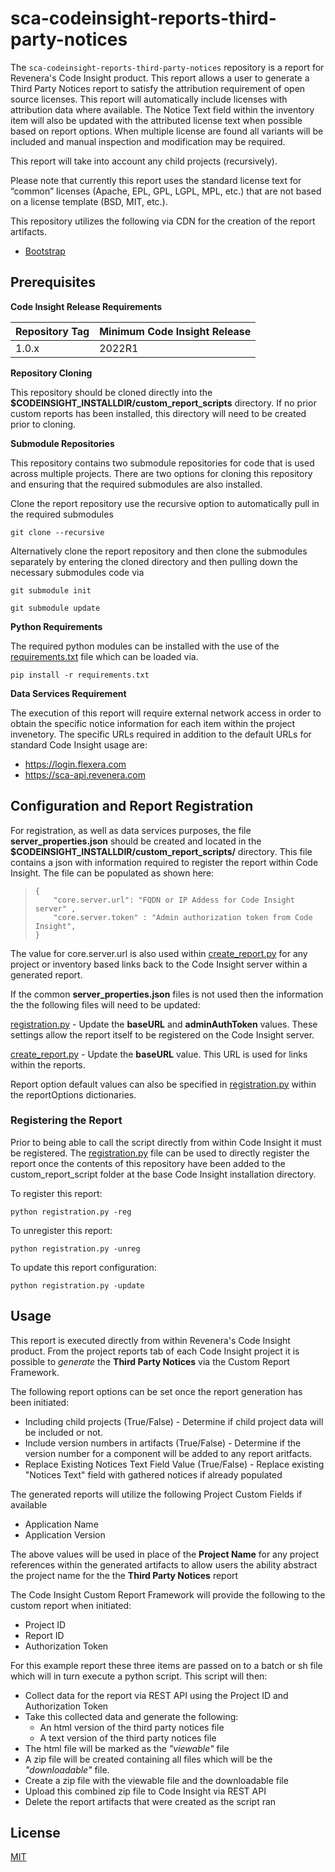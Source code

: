 # sca-codeinsight-reports-third-party-notices

The `sca-codeinsight-reports-third-party-notices` repository is a report for Revenera's Code Insight product. This report allows a user to generate a Third Party Notices report to satisfy the attribution requirement of open source licenses. This report will automatically include licenses with attribution data where available.  The Notice Text field within the inventory item will also be updated with the attributed license text when possible based on report options.  When multiple license are found all variants will be included and manual inspection and modification may be required.

This report will take into account any child projects (recursively).

Please note that currently this report uses the standard license text for “common” licenses (Apache, EPL, GPL, LGPL, MPL, etc.) that are not based on a license template (BSD, MIT, etc.).


This repository utilizes the following via CDN for the creation of the report artifacts.

-  [Bootstrap](https://getbootstrap.com/)

## Prerequisites

**Code Insight Release Requirements**

|Repository Tag | Minimum Code Insight Release |
|--|--|
|1.0.x |2022R1 |

**Repository Cloning**

This repository should be cloned directly into the **$CODEINSIGHT_INSTALLDIR/custom_report_scripts** directory. If no prior custom reports has been installed, this directory will need to be created prior to cloning.

**Submodule Repositories**

This repository contains two submodule repositories for code that is used across multiple projects.  There are two options for cloning this repository and ensuring that the required submodules are also installed.

Clone the report repository use the recursive option to automatically pull in the required submodules

	git clone --recursive

 Alternatively clone the report repository and then clone the submodules separately by entering the cloned directory and then pulling down the necessary submodules code via   

	git submodule init

	git submodule update

**Python Requirements**

The required python modules can be installed with the use of the [requirements.txt](requirements.txt) file which can be loaded via.

	pip install -r requirements.txt

**Data Services Requirement**

The execution of this report will require external network access in order to obtain the specific notice information for each item within the project invenetory.  The specific URLs required in addition to the default URLs for standard Code Insight usage are:
- https://login.flexera.com 
- https://sca-api.revenera.com 

## Configuration and Report Registration
 
For registration, as well as data services purposes, the file **server_properties.json** should be created and located in the **$CODEINSIGHT_INSTALLDIR/custom_report_scripts/** directory.  This file contains a json with information required to register the report within Code Insight.   The file can be populated as shown here:

>     {
>         "core.server.url": "FQDN or IP Addess for Code Insight server" ,
>         "core.server.token" : "Admin authorization token from Code Insight",
>     }

The value for core.server.url is also used within [create_report.py](create_report.py) for any project or inventory based links back to the Code Insight server within a generated report.

If the common **server_properties.json** files is not used then the information the the following files will need to be updated:

[registration.py](registration.py)  -  Update the **baseURL** and **adminAuthToken** values. These settings allow the report itself to be registered on the Code Insight server.

[create_report.py](create_report.py)  -  Update the **baseURL** value. This URL is used for links within the reports.

Report option default values can also be specified in [registration.py](registration.py) within the reportOptions dictionaries.



### Registering the Report

Prior to being able to call the script directly from within Code Insight it must be registered. The [registration.py](registration.py) file can be used to directly register the report once the contents of this repository have been added to the custom_report_script folder at the base Code Insight installation directory.

To register this report:

	python registration.py -reg

To unregister this report:
	
	python registration.py -unreg

To update this report configuration:
	
	python registration.py -update

## Usage

This report is executed directly from within Revenera's Code Insight product. From the project reports tab of each Code Insight project it is possible to *generate* the **Third Party Notices** via the Custom Report Framework.

The following report options can be set once the report generation has been initiated:

- Including child projects (True/False) - Determine if child project data will be included or not.
- Include version numbers in artifacts (True/False) - Determine if the version number for a component will be added to any report aritfacts.
- Replace Existing Notices Text Field Value (True/False) - Replace existing "Notices Text" field with gathered notices if already populated

The generated reports will utilize the following Project Custom Fields if available
- Application Name
- Application Version

The above values will be used in place of the **Project Name** for any project references within the generated artifacts to allow users the ability abstract the project name for the the **Third Party Notices** report


The Code Insight Custom Report Framework will provide the following to the custom report when initiated:

- Project ID
- Report ID
- Authorization Token

For this example report these three items are passed on to a batch or sh file which will in turn execute a python script. This script will then:

- Collect data for the report via REST API using the Project ID and Authorization Token
- Take this collected data and generate the following:
  - An html version of the third party notices file
  - A text version of the third party notices file
- The html file will be marked as the *"viewable"* file
- A zip file will be created containing all files which will be the *"downloadable"* file.
- Create a zip file with the viewable file and the downloadable file
- Upload this combined zip file to Code Insight via REST API
- Delete the report artifacts that were created as the script ran

## License

[MIT](LICENSE)